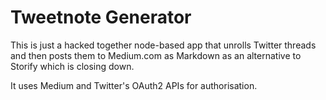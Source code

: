 # Tweetnote Generator

This is just a hacked together node-based app that unrolls Twitter threads and then posts them to Medium.com as Markdown as an alternative to Storify which is closing down. 

It uses Medium and Twitter's OAuth2 APIs for authorisation.

